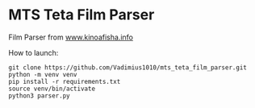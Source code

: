 # MTS Teta Film Parser

Film Parser from www.kinoafisha.info

How to launch:

```
git clone https://github.com/Vadimius1010/mts_teta_film_parser.git
python -m venv venv
pip install -r requirements.txt
source venv/bin/activate
python3 parser.py
```
